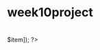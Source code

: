 # week10project
<div>
	<h1><?= $heading; ?></h1>
<?php foreach($cart['items'] as $item): ?>
	<?= display('item', ['item' => $item]); ?>
<?php endforeach; ?>
</div>

